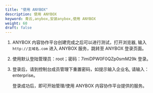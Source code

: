 ```yaml
---
title: "使用 ANYBOX"
description: 使用 ANYBOX
keyword: 青云,anybox,安装anybox,使用 ANYBOX
weight: 60
draft: false
---
```


1. ANYBOX 内容协作平台创建完成之后可以进行测试，打开浏览器, 输入 `http://主域名.com` 进入 ANYBOX 服务，跳转至 ANYBOX 登录页面。

2. 使用默认登陆管理员：root；密码：7imiDPW0F0QZp0smM29k 登录。

3. 登录后，请到控制台成员管理下重置密码，如提示输入企业名, 请输入：enterprise。

   登录成功后，即可开始管理/使用 ANYBOX 内容协作平台提供的服务。

